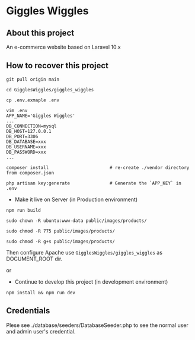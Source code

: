 ﻿# Giggles Wiggles

## About this project

An e-commerce website based on Laravel 10.x

## How to recover this project

```
git pull origin main

cd GigglesWiggles/giggles_wiggles

cp .env.exmaple .env

vim .env
APP_NAME='Giggles Wiggles'
...
DB_CONNECTION=mysql
DB_HOST=127.0.0.1
DB_PORT=3306
DB_DATABASE=xxx
DB_USERNAME=xxx
DB_PASSWORD=xxx
...

composer install                       # re-create ./vendor directory from composer.json

php artisan key:generate               # Generate the `APP_KEY` in .env
```

- Make it live on Server (in Production environment)

```
npm run build

sudo chown -R ubuntu:www-data public/images/products/

sudo chmod -R 775 public/images/products/

sudo chmod -R g+s public/images/products/

```
Then configure Apache use `GigglesWiggles/giggles_wiggles` as DOCUMENT_ROOT dir.

or 

- Continue to develop this project (in development environment)

```
npm install && npm run dev
```

## Credentials

Plese see ./database/seeders/DatabaseSeeder.php to see the normal user and admin user's credential.
